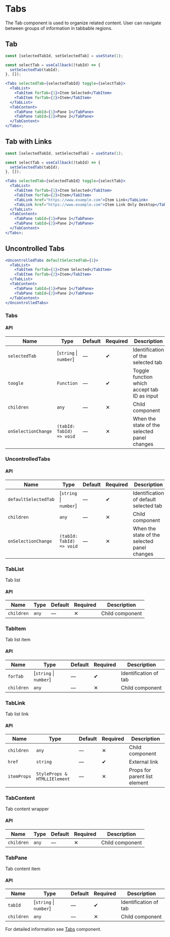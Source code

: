 # Tabs

The Tab component is used to organize related content. User can navigate between
groups of information in tabbable regions.

## Tab

```jsx
const [selectedTabId, setSelectedTab] = useState(1);

const selectTab = useCallback((tabId) => {
  setSelectedTab(tabId);
}, []);

<Tabs selectedTab={selectedTabId} toggle={selectTab}>
  <TabList>
    <TabItem forTab={1}>Item Selected</TabItem>
    <TabItem forTab={2}>Item</TabItem>
  </TabList>
  <TabContent>
    <TabPane tabId={1}>Pane 1</TabPane>
    <TabPane tabId={2}>Pane 2</TabPane>
  </TabContent>
</Tabs>;
```

## Tab with Links

```jsx
const [selectedTabId, setSelectedTab] = useState(1);

const selectTab = useCallback((tabId) => {
  setSelectedTab(tabId);
}, []);

<Tabs selectedTab={selectedTabId} toggle={selectTab}>
  <TabList>
    <TabItem forTab={1}>Item Selected</TabItem>
    <TabItem forTab={2}>Item</TabItem>
    <TabLink href="https://www.example.com">Item Link</TabLink>
    <TabLink href="https://www.example.com">Item Link Only Desktop</TabLink>
  </TabList>
  <TabContent>
    <TabPane tabId={1}>Pane 1</TabPane>
    <TabPane tabId={2}>Pane 2</TabPane>
  </TabContent>
</Tabs>;
```

## Uncontrolled Tabs

```jsx
<UncontrolledTabs defaultSelectedTab={1}>
  <TabList>
    <TabItem forTab={1}>Item Selected</TabItem>
    <TabItem forTab={2}>Item</TabItem>
  </TabList>
  <TabContent>
    <TabPane tabId={1}>Pane 1</TabPane>
    <TabPane tabId={2}>Pane 2</TabPane>
  </TabContent>
</UncontrolledTabs>
```

### Tabs

#### API

| Name                | Type                     | Default | Required | Description                                  |
| ------------------- | ------------------------ | ------- | -------- | -------------------------------------------- |
| `selectedTab`       | [`string` \| `number`]   | —       | ✔        | Identification of the selected tab           |
| `toogle`            | `Function`               | —       | ✔        | Toggle function which accept tab ID as input |
| `children`          | `any`                    | —       | ✕        | Child component                              |
| `onSelectionChange` | `(tabId: TabId) => void` | —       | ✕        | When the state of the selected panel changes |

### UncontrolledTabs

#### API

| Name                 | Type                     | Default | Required | Description                                  |
| -------------------- | ------------------------ | ------- | -------- | -------------------------------------------- |
| `defaultSelectedTab` | [`string` \| `number`]   | —       | ✔        | Identification of default selected tab       |
| `children`           | `any`                    | —       | ✕        | Child component                              |
| `onSelectionChange`  | `(tabId: TabId) => void` | —       | ✕        | When the state of the selected panel changes |

### TabList

Tab list

#### API

| Name       | Type  | Default | Required | Description     |
| ---------- | ----- | ------- | -------- | --------------- |
| `children` | `any` | —       | ✕        | Child component |

### TabItem

Tab list item

#### API

| Name       | Type                   | Default | Required | Description           |
| ---------- | ---------------------- | ------- | -------- | --------------------- |
| `forTab`   | [`string` \| `number`] | —       | ✔        | Identification of tab |
| `children` | `any`                  | —       | ✕        | Child component       |

### TabLink

Tab list link

#### API

| Name        | Type                         | Default | Required | Description                   |
| ----------- | ---------------------------- | ------- | -------- | ----------------------------- |
| `children`  | `any`                        | —       | ✕        | Child component               |
| `href`      | `string`                     | —       | ✔        | External link                 |
| `itemProps` | `StyleProps & HTMLLIElement` | —       | ✕        | Props for parent list element |

### TabContent

Tab content wrapper

#### API

| Name       | Type  | Default | Required | Description     |
| ---------- | ----- | ------- | -------- | --------------- |
| `children` | `any` | —       | ✕        | Child component |

### TabPane

Tab content item

#### API

| Name       | Type                   | Default | Required | Description           |
| ---------- | ---------------------- | ------- | -------- | --------------------- |
| `tabId`    | [`string` \| `number`] | —       | ✔        | Identification of tab |
| `children` | `any`                  | —       | ✕        | Child component       |

For detailed information see [Tabs](https://github.com/lmc-eu/spirit-design-system/blob/main/packages/web/src/scss/components/Tabs/README.md) component.
